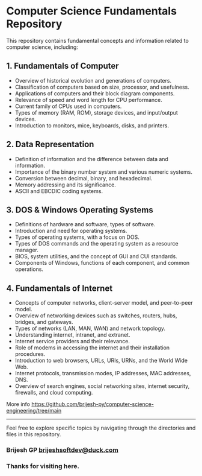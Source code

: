 # Computer Science Fundamentals Repository

This repository contains fundamental concepts and information related to computer science, including:

## 1. Fundamentals of Computer

- Overview of historical evolution and generations of computers.
- Classification of computers based on size, processor, and usefulness.
- Applications of computers and their block diagram components.
- Relevance of speed and word length for CPU performance.
- Current family of CPUs used in computers.
- Types of memory (RAM, ROM), storage devices, and input/output devices.
- Introduction to monitors, mice, keyboards, disks, and printers.

## 2. Data Representation

- Definition of information and the difference between data and information.
- Importance of the binary number system and various numeric systems.
- Conversion between decimal, binary, and hexadecimal.
- Memory addressing and its significance.
- ASCII and EBCDIC coding systems.

## 3. DOS & Windows Operating Systems

- Definitions of hardware and software, types of software.
- Introduction and need for operating systems.
- Types of operating systems, with a focus on DOS.
- Types of DOS commands and the operating system as a resource manager.
- BIOS, system utilities, and the concept of GUI and CUI standards.
- Components of Windows, functions of each component, and common operations.

## 4. Fundamentals of Internet

- Concepts of computer networks, client-server model, and peer-to-peer model.
- Overview of networking devices such as switches, routers, hubs, bridges, and gateways.
- Types of networks (LAN, MAN, WAN) and network topology.
- Understanding internet, intranet, and extranet.
- Internet service providers and their relevance.
- Role of modems in accessing the internet and their installation procedures.
- Introduction to web browsers, URLs, URIs, URNs, and the World Wide Web.
- Internet protocols, transmission modes, IP addresses, MAC addresses, DNS.
- Overview of search engines, social networking sites, internet security, firewalls, and cloud computing.

More info https://github.com/brijesh-py/computer-science-engineering/tree/main

---

Feel free to explore specific topics by navigating through the directories and files in this repository.

### **Brijesh GP brijeshsoftdev@duck.com**

### Thanks for visiting here.
